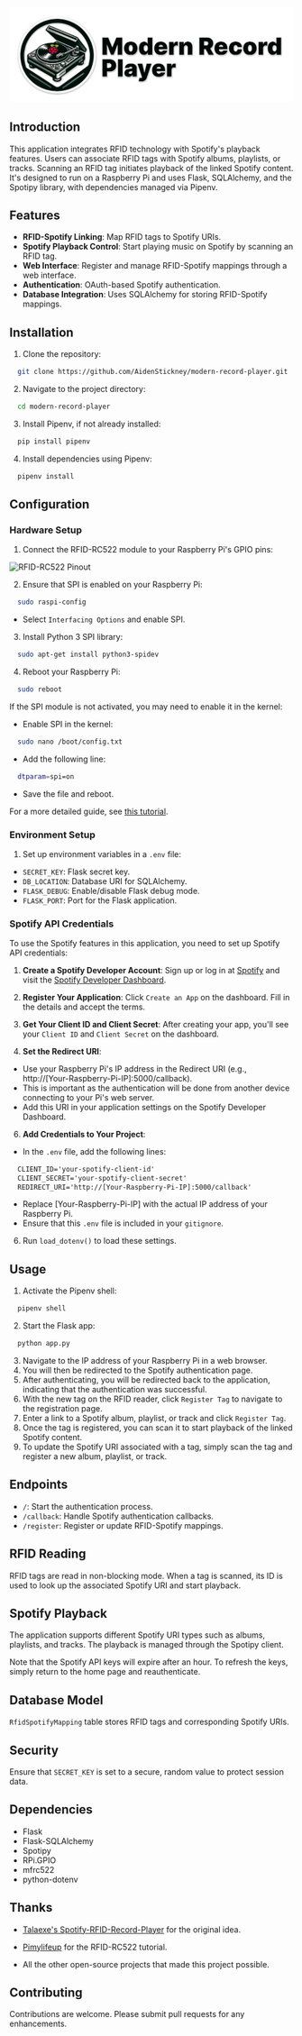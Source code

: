 ![Modern Record Player Logo](assets/banner.png)

## Introduction

This application integrates RFID technology with Spotify's playback features. Users can associate RFID tags with Spotify albums, playlists, or tracks. Scanning an RFID tag initiates playback of the linked Spotify content. It's designed to run on a Raspberry Pi and uses Flask, SQLAlchemy, and the Spotipy library, with dependencies managed via Pipenv.

## Features

- **RFID-Spotify Linking**: Map RFID tags to Spotify URIs.
- **Spotify Playback Control**: Start playing music on Spotify by scanning an RFID tag.
- **Web Interface**: Register and manage RFID-Spotify mappings through a web interface.
- **Authentication**: OAuth-based Spotify authentication.
- **Database Integration**: Uses SQLAlchemy for storing RFID-Spotify mappings.

## Installation

1. Clone the repository:

```bash
  git clone https://github.com/AidenStickney/modern-record-player.git
```

2. Navigate to the project directory:

```bash
  cd modern-record-player
```

3. Install Pipenv, if not already installed:

```bash
  pip install pipenv
```

4. Install dependencies using Pipenv:

```bash
  pipenv install
```

## Configuration

### Hardware Setup

1. Connect the RFID-RC522 module to your Raspberry Pi's GPIO pins:

![RFID-RC522 Pinout](https://pimylifeup.com/wp-content/uploads/2017/10/RFID-Fritz-v2.png)

2. Ensure that SPI is enabled on your Raspberry Pi:

```bash
  sudo raspi-config
```

- Select `Interfacing Options` and enable SPI.

3. Install Python 3 SPI library:

```bash
  sudo apt-get install python3-spidev
```

4. Reboot your Raspberry Pi:

```bash
  sudo reboot
```

If the SPI module is not activated, you may need to enable it in the kernel:

- Enable SPI in the kernel:

```bash
  sudo nano /boot/config.txt
```

- Add the following line:

```bash
  dtparam=spi=on
```

- Save the file and reboot.

For a more detailed guide, see [this tutorial](https://pimylifeup.com/raspberry-pi-rfid-rc522/).

### Environment Setup

1. Set up environment variables in a `.env` file:

- `SECRET_KEY`: Flask secret key.
- `DB_LOCATION`: Database URI for SQLAlchemy.
- `FLASK_DEBUG`: Enable/disable Flask debug mode.
- `FLASK_PORT`: Port for the Flask application.

### Spotify API Credentials

To use the Spotify features in this application, you need to set up Spotify API credentials:

1. **Create a Spotify Developer Account**: Sign up or log in at [Spotify](https://www.spotify.com/) and visit the [Spotify Developer Dashboard](https://developer.spotify.com/dashboard/).

2. **Register Your Application**: Click `Create an App` on the dashboard. Fill in the details and accept the terms.

3. **Get Your Client ID and Client Secret**: After creating your app, you'll see your `Client ID` and `Client Secret` on the dashboard.

4. **Set the Redirect URI**:

- Use your Raspberry Pi's IP address in the Redirect URI (e.g., http://[Your-Raspberry-Pi-IP]:5000/callback).
- This is important as the authentication will be done from another device connecting to your Pi's web server.
- Add this URI in your application settings on the Spotify Developer Dashboard.

6. **Add Credentials to Your Project**:

- In the `.env` file, add the following lines:

```env
  CLIENT_ID='your-spotify-client-id'
  CLIENT_SECRET='your-spotify-client-secret'
  REDIRECT_URI='http://[Your-Raspberry-Pi-IP]:5000/callback'
```

- Replace [Your-Raspberry-Pi-IP] with the actual IP address of your Raspberry Pi.
- Ensure that this `.env` file is included in your `gitignore`.

6. Run `load_dotenv()` to load these settings.

## Usage

1. Activate the Pipenv shell:

```bash
  pipenv shell
```

2. Start the Flask app:

```bash
  python app.py
```

3. Navigate to the IP address of your Raspberry Pi in a web browser.
4. You will then be redirected to the Spotify authentication page.
5. After authenticating, you will be redirected back to the application, indicating that the authentication was successful.
6. With the new tag on the RFID reader, click `Register Tag` to navigate to the registration page.
7. Enter a link to a Spotify album, playlist, or track and click `Register Tag`.
8. Once the tag is registered, you can scan it to start playback of the linked Spotify content.
9. To update the Spotify URI associated with a tag, simply scan the tag and register a new album, playlist, or track.

## Endpoints

- `/`: Start the authentication process.
- `/callback`: Handle Spotify authentication callbacks.
- `/register`: Register or update RFID-Spotify mappings.

## RFID Reading

RFID tags are read in non-blocking mode. When a tag is scanned, its ID is used to look up the associated Spotify URI and start playback.

## Spotify Playback

The application supports different Spotify URI types such as albums, playlists, and tracks. The playback is managed through the Spotipy client.

Note that the Spotify API keys will expire after an hour. To refresh the keys, simply return to the home page and reauthenticate.

## Database Model

`RfidSpotifyMapping` table stores RFID tags and corresponding Spotify URIs.

## Security

Ensure that `SECRET_KEY` is set to a secure, random value to protect session data.

## Dependencies

- Flask
- Flask-SQLAlchemy
- Spotipy
- RPi.GPIO
- mfrc522
- python-dotenv

## Thanks

- [Talaexe's Spotify-RFID-Record-Player](https://github.com/talaexe/Spotify-RFID-Record-Player) for the original idea.

- [Pimylifeup](https://pimylifeup.com/raspberry-pi-rfid-rc522/) for the RFID-RC522 tutorial.

- All the other open-source projects that made this project possible.

## Contributing

Contributions are welcome. Please submit pull requests for any enhancements.
